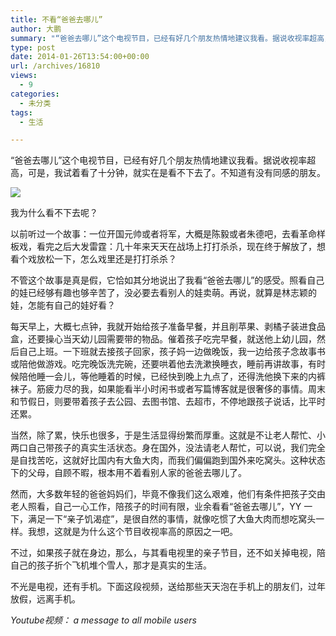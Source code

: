 ```yaml
---
title: 不看“爸爸去哪儿”
author: 大鹏
summary: "“爸爸去哪儿”这个电视节目，已经有好几个朋友热情地建议我看。据说收视率超高，可是，我试着看了十分钟，就实在是看不下去了。不知道有没有同感的朋友。"
type: post
date: 2014-01-26T13:54:00+00:00
url: /archives/16810
views:
  - 9
categories:
  - 未分类
tags:
  - 生活

---
```

“爸爸去哪儿”这个电视节目，已经有好几个朋友热情地建议我看。据说收视率超高，可是，我试着看了十分钟，就实在是看不下去了。不知道有没有同感的朋友。

![][1]

我为什么看不下去呢？

以前听过一个故事：一位开国元帅或者将军，大概是陈毅或者朱德吧，去看革命样板戏，看完之后大发雷霆：几十年来天天在战场上打打杀杀，现在终于解放了，想看个戏放松一下，怎么戏里还是打打杀杀？

不管这个故事是真是假，它恰如其分地说出了我看“爸爸去哪儿”的感受。照看自己的娃已经够有趣也够辛苦了，没必要去看别人的娃卖萌。再说，就算是林志颖的娃，怎能有自己的娃好看？

每天早上，大概七点钟，我就开始给孩子准备早餐，并且削苹果、剥橘子装进食品盒，还要操心当天幼儿园需要带的物品。催着孩子吃完早餐，就送他上幼儿园，然后自己上班。一下班就去接孩子回家，孩子妈一边做晚饭，我一边给孩子念故事书或陪他做游戏。吃完晚饭洗完碗，还要哄着他去洗漱换睡衣，睡前再讲故事，有时候陪他睡一会儿，等他睡着的时候，已经快到晚上九点了，还得洗他换下来的内裤袜子。筋疲力尽的我，如果能看半小时闲书或者写篇博客就是很奢侈的事情。周末和节假日，则要带着孩子去公园、去图书馆、去超市，不停地跟孩子说话，比平时还累。

当然，除了累，快乐也很多，于是生活显得纷繁而厚重。这就是不让老人帮忙、小两口自己带孩子的真实生活状态。身在国外，没法请老人帮忙，可以说，我们完全是自找苦吃，这就好比国内有大鱼大肉，而我们偏偏跑到国外来吃窝头。这种状态下的父母，自顾不暇，根本用不着看别人家的爸爸去哪儿了。

然而，大多数年轻的爸爸妈妈们，毕竟不像我们这么艰难，他们有条件把孩子交由老人照看，自己一心工作，陪孩子的时间有限，业余看看“爸爸去哪儿”，YY 一下，满足一下“亲子饥渴症”，是很自然的事情，就像吃惯了大鱼大肉而想吃窝头一样。我想，这就是为什么这个节目收视率高的原因之一吧。

不过，如果孩子就在身边，那么，与其看电视里的亲子节目，还不如关掉电视，陪自己的孩子折个飞机堆个雪人，那才是真实的生活。

不光是电视，还有手机。下面这段视频，送给那些天天泡在手机上的朋友们，过年放假，远离手机。



_Youtube视频： a message to all mobile users_

 [1]: http://images.17173.com/2013/moyu//2013/12/04/20131204100349290.jpg
